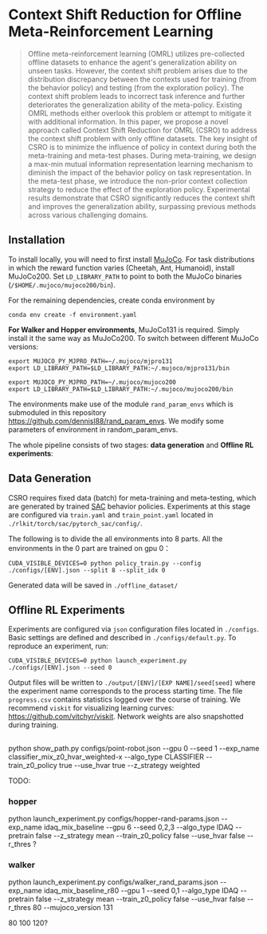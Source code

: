 # Context Shift Reduction for Offline Meta-Reinforcement Learning
> Offline meta-reinforcement learning (OMRL) utilizes pre-collected offline datasets to enhance the agent's generalization ability on unseen tasks. However, the context shift problem arises due to the distribution discrepancy between the contexts used for training (from the behavior policy) and testing (from the exploration policy). The context shift problem leads to incorrect task inference and further deteriorates the generalization ability of the meta-policy. Existing OMRL methods either overlook this problem or attempt to mitigate it with additional information. In this paper, we propose a novel approach called Context Shift Reduction for OMRL (CSRO) to address the context shift problem with only offline datasets. The key insight of CSRO is to minimize the influence of policy in context during both the meta-training and meta-test phases. During meta-training, we design a max-min mutual information representation learning mechanism to diminish the impact of the behavior policy on task representation. In the meta-test phase, we introduce the non-prior context collection strategy to reduce the effect of the exploration policy. Experimental results demonstrate that CSRO significantly reduces the context shift and improves the generalization ability, surpassing previous methods across various challenging domains.

## Installation
To install locally, you will need to first install [MuJoCo](https://www.roboti.us/index.html). For task distributions in which the reward function varies (Cheetah, Ant, Humanoid), install MuJoCo200. Set `LD_LIBRARY_PATH` to point to both the MuJoCo binaries (`/$HOME/.mujoco/mujoco200/bin`).

For the remaining dependencies, create conda environment by
```
conda env create -f environment.yaml
```

<!-- For task distributions where the transition function (dynamics)  varies  -->

**For Walker and Hopper environments**, MuJoCo131 is required.
Simply install it the same way as MuJoCo200. To switch between different MuJoCo versions:

```
export MUJOCO_PY_MJPRO_PATH=~/.mujoco/mjpro131
export LD_LIBRARY_PATH=$LD_LIBRARY_PATH:~/.mujoco/mjpro131/bin

export MUJOCO_PY_MJPRO_PATH=~/.mujoco/mujoco200
export LD_LIBRARY_PATH=$LD_LIBRARY_PATH:~/.mujoco/mujoco200/bin
```

The environments make use of the module `rand_param_envs` which is submoduled in this repository https://github.com/dennisl88/rand_param_envs. We modify some parameters of environment in random_param_envs.


The whole pipeline consists of two stages: **data generation** and **Offline RL experiments**:

## Data Generation

CSRO requires fixed data (batch) for meta-training and meta-testing, which are generated by trained [SAC](https://arxiv.org/pdf/1801.01290.pdf) behavior policies. Experiments at this stage are configured via `train.yaml` and `train_point.yaml` located in `./rlkit/torch/sac/pytorch_sac/config/`.  

The following is to divide the all environments into 8 parts. All the environments in the 0 part are trained on gpu 0：

```
CUDA_VISIBLE_DEVICES=0 python policy_train.py --config ./configs/[ENV].json --split 8 --split_idx 0
```

Generated data will be saved in `./offline_dataset/`

## Offline RL Experiments
Experiments are configured via `json` configuration files located in `./configs`. Basic settings are defined and described in `./configs/default.py`. To reproduce an experiment, run: 
```
CUDA_VISIBLE_DEVICES=0 python launch_experiment.py ./configs/[ENV].json --seed 0
```
Output files will be written to `./output/[ENV]/[EXP NAME]/seed[seed]` where the experiment name corresponds to the process starting time. The file `progress.csv` contains statistics logged over the course of training. We recommend `viskit` for visualizing learning curves: https://github.com/vitchyr/viskit. Network weights are also snapshotted during training.

## 
python show_path.py configs/point-robot.json --gpu 0 --seed 1 --exp_name classifier_mix_z0_hvar_weighted-x --algo_type CLASSIFIER --train_z0_policy true --use_hvar true --z_strategy weighted

TODO:
### hopper
python launch_experiment.py configs/hopper-rand-params.json --exp_name idaq_mix_baseline --gpu 6 --seed 0,2,3 --algo_type IDAQ --pretrain false --z_strategy mean --train_z0_policy false --use_hvar false --r_thres ?

### walker
python launch_experiment.py configs/walker_rand_params.json --exp_name idaq_mix_baseline_r80 --gpu 1 --seed 0,1 --algo_type IDAQ --pretrain false --z_strategy mean --train_z0_policy false --use_hvar false --r_thres 80 --mujoco_version 131

80 100 120?